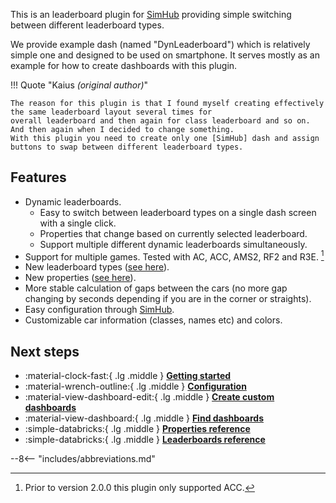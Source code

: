 This is an leaderboard plugin for [SimHub] providing simple switching between different leaderboard types.

We provide example dash (named "DynLeaderboard") which is relatively simple one and designed to be used on smartphone.
It serves mostly as an example for how to create dashboards with this plugin.

[^1]: Prior to version 2.0.0 this plugin only supported ACC.

!!! Quote "Kaius <span style="font-weight:normal;">*(original author)*</span>"

    The reason for this plugin is that I found myself creating effectively the same leaderboard layout several times for 
    overall leaderboard and then again for class leaderboard and so on. 
    And then again when I decided to change something. 
    With this plugin you need to create only one [SimHub] dash and assign buttons to swap between different leaderboard types.

## Features

- Dynamic leaderboards.
    - Easy to switch between leaderboard types on a single dash screen with a single click.
    - Properties that change based on currently selected leaderboard.
    - Support multiple different dynamic leaderboards simultaneously.
- Support for multiple games. Tested with AC, ACC, AMS2, RF2 and R3E. [^1]
- New leaderboard types ([see here](reference/leaderboards.md)).
- New properties ([see here](reference/properties.md)).
- More stable calculation of gaps between the cars (no more gap changing by seconds depending if you are in the corner or straights).
- Easy configuration through [SimHub].
- Customizable car information (classes, names etc) and colors.


## Next steps

<div class="grid cards" markdown>

- :material-clock-fast:{ .lg .middle } [**Getting started**](user_guide/getting_started.md)
- :material-wrench-outline:{ .lg .middle } [**Configuration**](user_guide/config.md)
- :material-view-dashboard-edit:{ .lg .middle } [**Create custom dashboards**](user_guide/creating_dashboards.md)
- :material-view-dashboard:{ .lg .middle } [**Find dashboards**](community/dashes.md)
- :simple-databricks:{ .lg .middle } [**Properties reference**](reference/properties.md)
- :simple-databricks:{ .lg .middle } [**Leaderboards reference**](reference/leaderboards.md)

</div>

[SimHub]: https://www.simhubdash.com/

--8<-- "includes/abbreviations.md"
